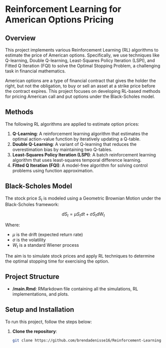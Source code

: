 # Reinforcement Learning for American Options Pricing

## Overview
This project implements various Reinforcement Learning (RL) algorithms to estimate the price of American options. Specifically, we use techniques like Q-learning, Double Q-learning, Least-Squares Policy Iteration (LSPI), and Fitted Q Iteration (FQI) to solve the Optimal Stopping Problem, a challenging task in financial mathematics.

American options are a type of financial contract that gives the holder the right, but not the obligation, to buy or sell an asset at a strike price before the contract expires. This project focuses on developing RL-based methods for pricing American call and put options under the Black-Scholes model.

## Methods
The following RL algorithms are applied to estimate option prices:
1. **Q-Learning**: A reinforcement learning algorithm that estimates the optimal action-value function by iteratively updating a Q-table.
2. **Double Q-Learning**: A variant of Q-learning that reduces the overestimation bias by maintaining two Q-tables.
3. **Least-Squares Policy Iteration (LSPI)**: A batch reinforcement learning algorithm that uses least-squares temporal difference learning.
4. **Fitted Q Iteration (FQI)**: A model-free algorithm for solving control problems using function approximation.

## Black-Scholes Model
The stock price $S_t$ is modeled using a Geometric Brownian Motion under the Black-Scholes framework:

$$
dS_t = \mu S_t dt + \sigma S_t dW_t
$$

Where:
- $\mu$ is the drift (expected return rate)
- $\sigma$ is the volatility
- $W_t$ is a standard Wiener process

The aim is to simulate stock prices and apply RL techniques to determine the optimal stopping time for exercising the option.

## Project Structure
- **/main.Rmd**: RMarkdown file containing all the simulations, RL implementations, and plots.

## Setup and Installation
To run this project, follow the steps below:

1. **Clone the repository**:
   ```bash
   git clone https://github.com/brendadenisse16/Reinforcement-Learning.git

